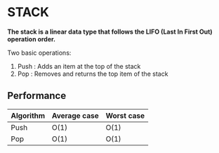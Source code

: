 # STACK

__The stack is a linear data type that follows the LIFO (Last In First Out) operation order.__ 

Two basic operations:
1. Push : Adds an item at the top of the stack
2. Pop : Removes and returns the top item of the stack

## Performance
Algorithm  | Average case | Worst case
---------- | -------      | ----------
Push	   | O(1)	      | O(1)
Pop 	   | O(1)	      | O(1)
